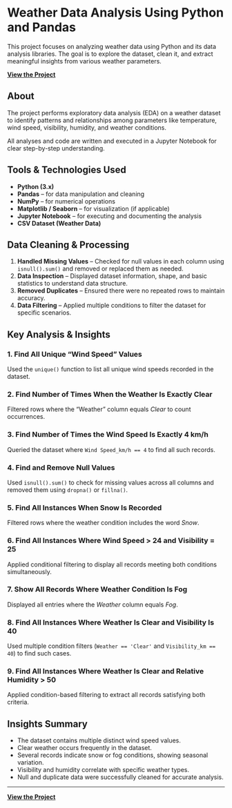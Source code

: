 # Weather Data Analysis Using Python and Pandas

This project focuses on analyzing weather data using Python and its data analysis libraries. The goal is to explore the dataset, clean it, and extract meaningful insights from various weather parameters.

**[View the Project](https://github.com/Dharani1202/Weather-Data-Analysis)**

## About

The project performs exploratory data analysis (EDA) on a weather dataset to identify patterns and relationships among parameters like temperature, wind speed, visibility, humidity, and weather conditions.

All analyses and code are written and executed in a Jupyter Notebook for clear step-by-step understanding.

## Tools & Technologies Used

* **Python (3.x)**
* **Pandas** – for data manipulation and cleaning
* **NumPy** – for numerical operations
* **Matplotlib / Seaborn** – for visualization (if applicable)
* **Jupyter Notebook** – for executing and documenting the analysis
* **CSV Dataset (Weather Data)**

## Data Cleaning & Processing

1. **Handled Missing Values** – Checked for null values in each column using `isnull().sum()` and removed or replaced them as needed.
2. **Data Inspection** – Displayed dataset information, shape, and basic statistics to understand data structure.
3. **Removed Duplicates** – Ensured there were no repeated rows to maintain accuracy.
4. **Data Filtering** – Applied multiple conditions to filter the dataset for specific scenarios.

## Key Analysis & Insights

### 1. Find All Unique “Wind Speed” Values

Used the `unique()` function to list all unique wind speeds recorded in the dataset.

### 2. Find Number of Times When the Weather Is Exactly Clear

Filtered rows where the “Weather” column equals *Clear* to count occurrences.

### 3. Find Number of Times the Wind Speed Is Exactly 4 km/h

Queried the dataset where `Wind Speed_km/h == 4` to find all such records.

### 4. Find and Remove Null Values

Used `isnull().sum()` to check for missing values across all columns and removed them using `dropna()` or `fillna()`.

### 5. Find All Instances When Snow Is Recorded

Filtered rows where the weather condition includes the word *Snow*.

### 6. Find All Instances Where Wind Speed > 24 and Visibility = 25

Applied conditional filtering to display all records meeting both conditions simultaneously.

### 7. Show All Records Where Weather Condition Is Fog

Displayed all entries where the *Weather* column equals *Fog*.

### 8. Find All Instances Where Weather Is Clear and Visibility Is 40

Used multiple condition filters (`Weather == 'Clear'` and `Visibility_km == 40`) to find such cases.

### 9. Find All Instances Where Weather Is Clear and Relative Humidity > 50

Applied condition-based filtering to extract all records satisfying both criteria.

## Insights Summary

* The dataset contains multiple distinct wind speed values.
* Clear weather occurs frequently in the dataset.
* Several records indicate snow or fog conditions, showing seasonal variation.
* Visibility and humidity correlate with specific weather types.
* Null and duplicate data were successfully cleaned for accurate analysis.

---

**[View the Project](https://github.com/Dharani1202/Weather-Data-Analysis)**

